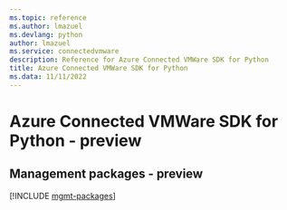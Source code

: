 ```yaml
---
ms.topic: reference
ms.author: lmazuel
ms.devlang: python
author: lmazuel
ms.service: connectedvmware
description: Reference for Azure Connected VMWare SDK for Python
title: Azure Connected VMWare SDK for Python
ms.data: 11/11/2022
---
```

# Azure Connected VMWare SDK for Python - preview

## Management packages - preview
[!INCLUDE [mgmt-packages](connected-vmware-mgmt-index.md)]